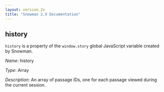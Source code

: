 ```yaml
---
layout: version_2x
title: "Snowman 2.X Documentation"
---
```


## history

`history` is a property of the `window.story` global JavaScript variable created by Snowman.

*Name*: history

*Type*: Array

*Description*: An array of passage IDs, one for each passage viewed during the current session.
